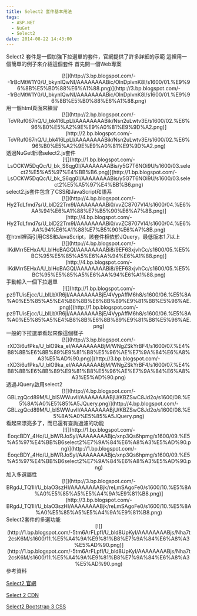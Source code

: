```yaml
---
title: Select2 套件基本用法
tags:
  - ASP.NET
  - NuGet
  - Select2
date: 2014-08-22 14:43:00
---
```


Select2 套件是一個加強下拉選單的套件，官網提供了許多詳細的示範
這裡用一個簡單的例子來介紹這個套件
首先開一個Web專案
<div class="separator" style="clear: both; text-align: center;"></div><div class="separator" style="clear: both; text-align: center;">[![](http://3.bp.blogspot.com/--1rBcMtW1Y0/U_bkynIQwNI/AAAAAAAABic/OlnDplvnK8I/s1600/01.%E9%96%8B%E5%B0%88%E6%A1%88.png)](http://3.bp.blogspot.com/--1rBcMtW1Y0/U_bkynIQwNI/AAAAAAAABic/OlnDplvnK8I/s1600/01.%E9%96%8B%E5%B0%88%E6%A1%88.png)</div>
用一個html頁面來練習
<div class="separator" style="clear: both; text-align: center;">[![](http://2.bp.blogspot.com/-ToVRuf067nQ/U_bk416LpLI/AAAAAAAABik/Nsn2uLwtv3E/s1600/02.%E6%96%B0%E5%A2%9E%E9%A0%81%E9%9D%A2.png)](http://2.bp.blogspot.com/-ToVRuf067nQ/U_bk416LpLI/AAAAAAAABik/Nsn2uLwtv3E/s1600/02.%E6%96%B0%E5%A2%9E%E9%A0%81%E9%9D%A2.png)</div>
透過NuGet新增select2.js套件
<div class="separator" style="clear: both; text-align: center;">[![](http://1.bp.blogspot.com/-LsOCKW5DqQc/U_bk_S6qg0I/AAAAAAAABis/y5G7T6NOi9U/s1600/03.select2%E5%A5%97%E4%BB%B6.png)](http://1.bp.blogspot.com/-LsOCKW5DqQc/U_bk_S6qg0I/AAAAAAAABis/y5G7T6NOi9U/s1600/03.select2%E5%A5%97%E4%BB%B6.png)</div>
select2.js套件包含了CSS和JavaScript和語系
<div class="separator" style="clear: both; text-align: center;">[![](http://4.bp.blogspot.com/-Hy2TdLfmd7s/U_blD22Tm9I/AAAAAAAABi0/vvZC8707Vl4/s1600/04.%E6%AA%94%E6%A1%88%E7%B5%90%E6%A7%8B.png)](http://4.bp.blogspot.com/-Hy2TdLfmd7s/U_blD22Tm9I/AAAAAAAABi0/vvZC8707Vl4/s1600/04.%E6%AA%94%E6%A1%88%E7%B5%90%E6%A7%8B.png)</div>
在html裡面引用CSS和JavaScript，該套件相依於JQuery，最低版本1.7以上
<div class="separator" style="clear: both; text-align: center;">[![](http://4.bp.blogspot.com/-lKdMrr5EHxA/U_blHcBAGQI/AAAAAAAABi8/9EF63xjvhCc/s1600/05.%E5%BC%95%E5%85%A5%E6%AA%94%E6%A1%88.png)](http://4.bp.blogspot.com/-lKdMrr5EHxA/U_blHcBAGQI/AAAAAAAABi8/9EF63xjvhCc/s1600/05.%E5%BC%95%E5%85%A5%E6%AA%94%E6%A1%88.png)</div>
手動輸入一個下拉選單
<div class="separator" style="clear: both; text-align: center;">[![](http://1.bp.blogspot.com/-pz9TUisEjcc/U_blLbXR6jI/AAAAAAAABjE/4VypAffM6h8/s1600/06.%E5%8A%A0%E5%85%A5%E4%B8%8B%E6%8B%89%E9%81%B8%E5%96%AE.png)](http://1.bp.blogspot.com/-pz9TUisEjcc/U_blLbXR6jI/AAAAAAAABjE/4VypAffM6h8/s1600/06.%E5%8A%A0%E5%85%A5%E4%B8%8B%E6%8B%89%E9%81%B8%E5%96%AE.png)</div>
一般的下拉選單看起來像這個樣子
<div class="separator" style="clear: both; text-align: center;">[![](http://3.bp.blogspot.com/-rXD3i6ufPks/U_blO9ka_eI/AAAAAAAABjM/WNgZSkYrBF4/s1600/07.%E4%B8%8B%E6%8B%89%E9%81%B8%E5%96%AE%E7%9A%84%E6%A8%A3%E5%AD%90.png)](http://3.bp.blogspot.com/-rXD3i6ufPks/U_blO9ka_eI/AAAAAAAABjM/WNgZSkYrBF4/s1600/07.%E4%B8%8B%E6%8B%89%E9%81%B8%E5%96%AE%E7%9A%84%E6%A8%A3%E5%AD%90.png)</div>
透過JQuery啟用select2
<div class="separator" style="clear: both; text-align: center;">[![](http://4.bp.blogspot.com/-GBLzgQcd89M/U_blSWWuvlI/AAAAAAAABjU/KBZSwC8Jd2o/s1600/08.%E5%8A%A0%E5%85%A5JQuery.png)](http://4.bp.blogspot.com/-GBLzgQcd89M/U_blSWWuvlI/AAAAAAAABjU/KBZSwC8Jd2o/s1600/08.%E5%8A%A0%E5%85%A5JQuery.png)</div>
看起來漂亮多了，而已還有查詢過濾的功能
<div class="separator" style="clear: both; text-align: center;">[![](http://1.bp.blogspot.com/-EoqcBDY_4Ho/U_blWRJoSyI/AAAAAAAABjc/xnp3Qs6hpmg/s1600/09.%E5%A5%97%E4%BB%B6select2%E7%9A%84%E6%A8%A3%E5%AD%90.png)](http://1.bp.blogspot.com/-EoqcBDY_4Ho/U_blWRJoSyI/AAAAAAAABjc/xnp3Qs6hpmg/s1600/09.%E5%A5%97%E4%BB%B6select2%E7%9A%84%E6%A8%A3%E5%AD%90.png)</div>
加入多選屬性
<div class="separator" style="clear: both; text-align: center;">[![](http://3.bp.blogspot.com/-BRgdJ_TQ1lI/U_blaO3szHI/AAAAAAAABjk/reLmSAgoFe0/s1600/10.%E5%8A%A0%E5%85%A5%E5%A4%9A%E9%81%B8.png)](http://3.bp.blogspot.com/-BRgdJ_TQ1lI/U_blaO3szHI/AAAAAAAABjk/reLmSAgoFe0/s1600/10.%E5%8A%A0%E5%85%A5%E5%A4%9A%E9%81%B8.png)</div>
Select2套件的多選功能
<div class="separator" style="clear: both; text-align: center;">[![](http://1.bp.blogspot.com/-5tm6ArFLpfI/U_bld8UpKyI/AAAAAAAABjs/Nha7t2csK6M/s1600/11.%E5%A4%9A%E9%81%B8%E7%9A%84%E6%A8%A3%E5%AD%90.png)](http://1.bp.blogspot.com/-5tm6ArFLpfI/U_bld8UpKyI/AAAAAAAABjs/Nha7t2csK6M/s1600/11.%E5%A4%9A%E9%81%B8%E7%9A%84%E6%A8%A3%E5%AD%90.png)</div>
參考資料

[Select2 官網](http://ivaynberg.github.io/select2/)

[Select 2 CDN](http://zh-tw.cdnjs.com/libraries/select2)

[Select2 Bootstrap 3 CSS](http://fk.github.io/select2-bootstrap-css/)
